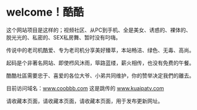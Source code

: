 # welcome！酷酷

这个网站项目是这样的；视频社区、从PC到手机、全是美女、诱惑的、裸体的、脱光光的、私密的、SEX私房舞、暂时没有叼嗨。

传说中的老司机酷爱、专为老司机分享美好臻萃，本站畅洁、绿色、无毒、高尚。 

起码是个非著名网站、即使栉风沐雨，筚路蓝缕，薪火相传，也没有免费的午餐。 

酷酷社區需要忠于、喜爱的各位大爷、小弟共同维护，你的赞举决定我們的離去。 

目前访问域名：www.coobbb.com   这是跳传的 www.kuaipatv.com

请收藏本页面，请收藏本页面，请收藏本页面，用于发布更新网址。  
